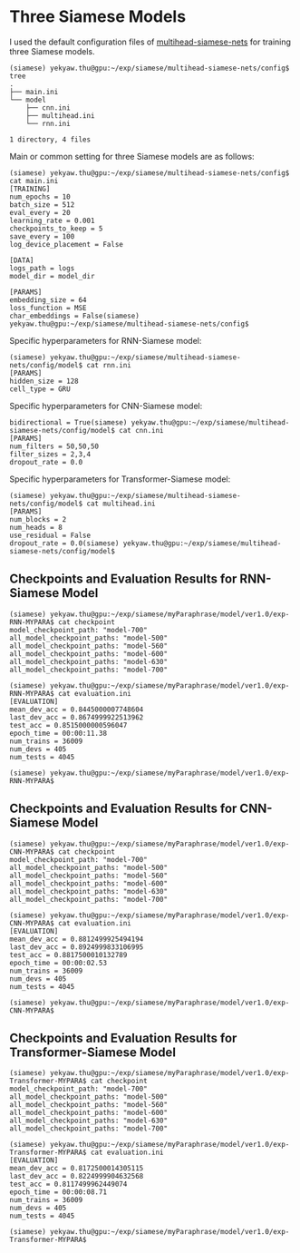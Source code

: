 # Three Siamese Models

I used the default configuration files of [multihead-siamese-nets](https://github.com/tlatkowski/multihead-siamese-nets) for training three Siamese models.  

```
(siamese) yekyaw.thu@gpu:~/exp/siamese/multihead-siamese-nets/config$ tree
.
├── main.ini
└── model
    ├── cnn.ini
    ├── multihead.ini
    └── rnn.ini

1 directory, 4 files
```

Main or common setting for three Siamese models are as follows:  

```
(siamese) yekyaw.thu@gpu:~/exp/siamese/multihead-siamese-nets/config$ cat main.ini
[TRAINING]
num_epochs = 10
batch_size = 512
eval_every = 20
learning_rate = 0.001
checkpoints_to_keep = 5
save_every = 100
log_device_placement = False

[DATA]
logs_path = logs
model_dir = model_dir

[PARAMS]
embedding_size = 64
loss_function = MSE
char_embeddings = False(siamese) yekyaw.thu@gpu:~/exp/siamese/multihead-siamese-nets/config$
```

Specific hyperparameters for RNN-Siamese model:  

```
(siamese) yekyaw.thu@gpu:~/exp/siamese/multihead-siamese-nets/config/model$ cat rnn.ini
[PARAMS]
hidden_size = 128
cell_type = GRU
```

Specific hyperparameters for CNN-Siamese model:  

```
bidirectional = True(siamese) yekyaw.thu@gpu:~/exp/siamese/multihead-siamese-nets/config/model$ cat cnn.ini
[PARAMS]
num_filters = 50,50,50
filter_sizes = 2,3,4
dropout_rate = 0.0
```

Specific hyperparameters for Transformer-Siamese model:  

```
(siamese) yekyaw.thu@gpu:~/exp/siamese/multihead-siamese-nets/config/model$ cat multihead.ini
[PARAMS]
num_blocks = 2
num_heads = 8
use_residual = False
dropout_rate = 0.0(siamese) yekyaw.thu@gpu:~/exp/siamese/multihead-siamese-nets/config/model$
```

## Checkpoints and Evaluation Results for RNN-Siamese Model

```
(siamese) yekyaw.thu@gpu:~/exp/siamese/myParaphrase/model/ver1.0/exp-RNN-MYPARA$ cat checkpoint
model_checkpoint_path: "model-700"
all_model_checkpoint_paths: "model-500"
all_model_checkpoint_paths: "model-560"
all_model_checkpoint_paths: "model-600"
all_model_checkpoint_paths: "model-630"
all_model_checkpoint_paths: "model-700"
```

```
(siamese) yekyaw.thu@gpu:~/exp/siamese/myParaphrase/model/ver1.0/exp-RNN-MYPARA$ cat evaluation.ini
[EVALUATION]
mean_dev_acc = 0.8445000007748604
last_dev_acc = 0.8674999922513962
test_acc = 0.8515000000596047
epoch_time = 00:00:11.38
num_trains = 36009
num_devs = 405
num_tests = 4045

(siamese) yekyaw.thu@gpu:~/exp/siamese/myParaphrase/model/ver1.0/exp-RNN-MYPARA$
```

## Checkpoints and Evaluation Results for CNN-Siamese Model


```
(siamese) yekyaw.thu@gpu:~/exp/siamese/myParaphrase/model/ver1.0/exp-CNN-MYPARA$ cat checkpoint
model_checkpoint_path: "model-700"
all_model_checkpoint_paths: "model-500"
all_model_checkpoint_paths: "model-560"
all_model_checkpoint_paths: "model-600"
all_model_checkpoint_paths: "model-630"
all_model_checkpoint_paths: "model-700"
```

```
(siamese) yekyaw.thu@gpu:~/exp/siamese/myParaphrase/model/ver1.0/exp-CNN-MYPARA$ cat evaluation.ini
[EVALUATION]
mean_dev_acc = 0.8812499925494194
last_dev_acc = 0.8924999833106995
test_acc = 0.8817500010132789
epoch_time = 00:00:02.53
num_trains = 36009
num_devs = 405
num_tests = 4045

(siamese) yekyaw.thu@gpu:~/exp/siamese/myParaphrase/model/ver1.0/exp-CNN-MYPARA$
```

## Checkpoints and Evaluation Results for Transformer-Siamese Model


```
(siamese) yekyaw.thu@gpu:~/exp/siamese/myParaphrase/model/ver1.0/exp-Transformer-MYPARA$ cat checkpoint
model_checkpoint_path: "model-700"
all_model_checkpoint_paths: "model-500"
all_model_checkpoint_paths: "model-560"
all_model_checkpoint_paths: "model-600"
all_model_checkpoint_paths: "model-630"
all_model_checkpoint_paths: "model-700"
```

```
(siamese) yekyaw.thu@gpu:~/exp/siamese/myParaphrase/model/ver1.0/exp-Transformer-MYPARA$ cat evaluation.ini
[EVALUATION]
mean_dev_acc = 0.8172500014305115
last_dev_acc = 0.8224999904632568
test_acc = 0.8117499962449074
epoch_time = 00:00:08.71
num_trains = 36009
num_devs = 405
num_tests = 4045

(siamese) yekyaw.thu@gpu:~/exp/siamese/myParaphrase/model/ver1.0/exp-Transformer-MYPARA$
```
